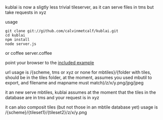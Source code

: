 kublai is now a sligtly less trivial tileserver, as it can serve files in tms but take requests in xyz

usage

	git clone git://github.com/calvinmetcalf/kublai.git
	cd kublai
	npm install
	node server.js
or
	coffee server.coffee

point your browser to the [included example](http://localhost:7027/gc/6/18/23.png)

url usage is /{scheme, tms or xyz or none for mbtiles}/{folder with tiles, should be in the tiles folder, at the moment, assumes you used mbutil to export, and filename and mapname must match)/z/x/y.png/jpg/jpeg

it an new serve mbtiles, kublai assumes at the moment that the tiles in the database are in tms and your request is in xyz

it can also composit tiles (but not those in an mbtile database yet)
usage is /{scheme}/{tileset1}/{tileset2}/z/x/y.png

